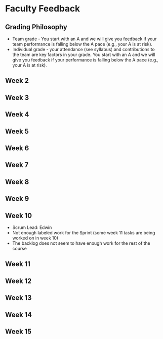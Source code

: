 # Faculty Feedback #

## Grading Philosophy ##
- Team grade - You start with an A and we will give you feedback if your team performance is falling below the A pace (e.g., your A is at risk).
- Individual grade - your attendance (see syllabus) and contributions to the team are key factors in your grade.  You start with an A and we will give you feedback if your performance is falling below the A pace (e.g., your A is at risk).

## Week 2 ##

## Week 3 ##

## Week 4 ##

## Week 5 ##

## Week 6 ##

## Week 7 ##

## Week 8 ##

## Week 9 ##

## Week 10 ##

- Scrum Lead: Edwin
- Not enough labeled work for the Sprint (some week 11 tasks are being worked on in week 10)
- The backlog does not seem to have enough work for the rest of the course

## Week 11 ##

## Week 12 ##

## Week 13 ##

## Week 14 ##

## Week 15 ##
